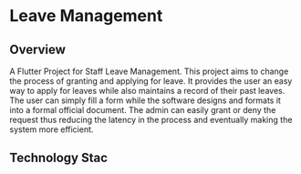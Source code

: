 # Leave Management

## Overview
A Flutter Project for Staff Leave Management. This project aims to change the process of granting and applying for leave. It provides the user an easy way to apply for leaves while also maintains a record of their past leaves. The user can simply fill a form while the software designs and formats it into a formal official document. The admin can easily grant or deny the request thus reducing the latency in the process and eventually making the system more efficient.     
## Technology Stac
